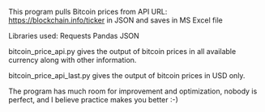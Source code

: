 This program pulls Bitcoin prices from API URL: https://blockchain.info/ticker in JSON and saves in MS Excel file

Libraries used:
Requests
Pandas
JSON

bitcoin_price_api.py gives the output of bitcoin prices in all available currency along with other information.

bitcoin_price_api_last.py gives the output of bitcoin prices in USD only.


The program has much room for improvement and optimization, nobody is perfect, and I believe practice makes you better :-) 